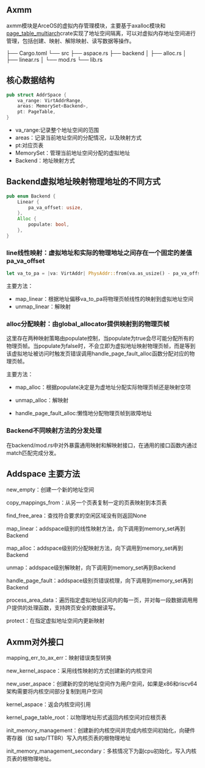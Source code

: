 ## Axmm

axmm模块是ArceOS的虚拟内存管理模块，主要基于axalloc模块和[page_table_multiarch](https://github.com/arceos-org/page_table_multiarch)crate实现了地址空间隔离，可以对虚拟内存地址空间进行管理，包括创建、映射、解除映射、读写数据等操作。

├── Cargo.toml
└── src
    ├── aspace.rs
    ├── backend
    │   ├── alloc.rs
    │   ├── linear.rs
    │   └── mod.rs
    └── lib.rs

## 核心数据结构

```rust
pub struct AddrSpace {
    va_range: VirtAddrRange,
    areas: MemorySet<Backend>,
    pt: PageTable,
}
```

+ va_range:记录整个地址空间的范围
+ areas：记录当前地址空间的分配情况，以及映射方式
+ pt:对应页表
+ MemorySet：管理当前地址空间分配的虚拟地址
+ Backend：地址映射方式

## Backend虚拟地址映射物理地址的不同方式

```rust
pub enum Backend {
    Linear {
        pa_va_offset: usize,
    },
    Alloc {
        populate: bool,
    },
}
```

### line线性映射：虚拟地址和实际的物理地址之间存在一个固定的差值pa_va_offset

  ```rust
let va_to_pa = |va: VirtAddr| PhysAddr::from(va.as_usize() - pa_va_offset);
  ```

主要方法：

+ map_linear：根据地址偏移va_to_pa将物理页帧线性的映射到虚拟地址空间
+ unmap_linear：解映射

### alloc分配映射：由global_allocator提供映射到的物理页帧

这里存在两种映射策略由populate控制，当populate为true会尽可能分配所有的物理页帧。当populate为false时，不会立即为虚拟地址映射物理页帧，而是等到该虚拟地址被访问时触发页错误调用handle_page_fault_alloc函数分配对应的物理页帧。

主要方法：    

+  map_alloc：根据populate决定是为虚地址分配实际物理页帧还是映射空项

+ unmap_alloc：解映射
+ handle_page_fault_alloc:懒惰地分配物理页帧到故障地址

### Backend不同映射方法的分发处理

在backend/mod.rs中对外暴露通用映射和解映射接口，在通用的接口函数内通过match匹配完成分发。

## Addspace 主要方法

new_empty：创建一个新的地址空间

copy_mappings_from：从另一个页表复制一定的页表映射到本页表

find_free_area：查找符合要求的空闲区域没有则返回None

map_linear：addspace级别的线性映射方法，向下调用到memory_set再到Backend

map_alloc：addspace级别的分配映射方法，向下调用到memory_set再到Backend

unmap：addspace级别解映射，向下调用到memory_set再到Backend

handle_page_fault：addspace级别页错误梳理，向下调用到memory_set再到Backend

process_area_data：遍历指定虚拟地址区间内的每一页，并对每一段数据调用用户提供的处理函数，支持跨页安全的数据读写。

protect：在指定虚拟地址空间内更新映射

## Axmm对外接口

mapping_err_to_ax_err：映射错误类型转换

new_kernel_aspace：采用线性映射的方式创建新的内核空间

new_user_aspace：创建新的空的地址空间作为用户空间，如果是x86和riscv64架构需要将内核空间部分复制到用户空间

kernel_aspace：返会内核空间引用

kernel_page_table_root：以物理地址形式返回内核空间对应根页表

init_memory_management：创建新的内核空间并完成内核空间初始化，向硬件寄存器（如 satp/TTBR）写入内核页表的根物理地址

init_memory_management_secondary：多核情况下为副cpu初始化，写入内核页表的根物理地址。